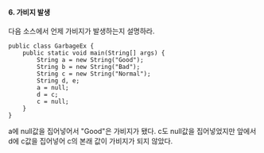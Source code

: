 #### 6. 가비지 발생
다음 소스에서 언제 가비지가 발생하는지 설명하라.
```
public class GarbageEx {
	public static void main(String[] args) {
		String a = new String("Good");
		String b = new String("Bad");
		String c = new String("Normal");
		String d, e;
		a = null;
		d = c;
		c = null;
	}
}
```
a에 null값을 집어넣어서 "Good"은 가비지가 됐다. c도 null값을 집어넣었지만 앞에서 d에 c값을 집어넣어 c의 본래 값이 가비지가 되지 않았다.

